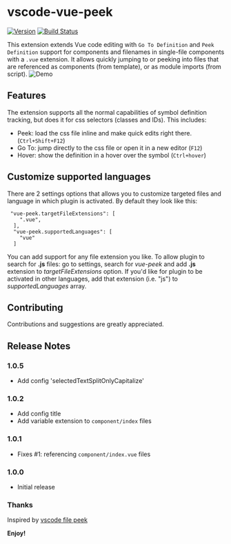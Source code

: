 # vscode-vue-peek

[![Version](https://vsmarketplacebadge.apphb.com/version/dariofuzinato.vue-peek.svg)](https://marketplace.visualstudio.com/items?itemName=dariofuzinato.vue-peek)
[![Build Status](https://travis-ci.org/fussinatto/vscode-vue-peek.svg?branch=master)](https://travis-ci.org/fussinatto/vscode-vue-peek)

This extension extends Vue code editing with `Go To Definition` and `Peek Definition` support for components and filenames in single-file components with a _`.vue`_ extension.
It allows quickly jumping to or peeking into files that are referenced as components (from template), or as module imports (from script).
![Demo](images/vue-peek-demo.gif)

## Features

The extension supports all the normal capabilities of symbol definition tracking, but does it for css selectors (classes and IDs). This includes:

- Peek: load the css file inline and make quick edits right there. (`Ctrl+Shift+F12`)
- Go To: jump directly to the css file or open it in a new editor (`F12`)
- Hover: show the definition in a hover over the symbol (`Ctrl+hover`)

## Customize supported languages

There are 2 settings options that allows you to customize targeted files and language in which plugin is activated. By default they look like this:

```
 "vue-peek.targetFileExtensions": [
    ".vue",
  ],
  "vue-peek.supportedLanguages": [
    "vue"
  ]
```

You can add support for any file extension you like. To allow plugin to search for **.js** files: go to settings, search for _vue-peek_ and add **.js** extension to _targetFileExtensions_ option.
If you'd like for plugin to be activated in other languages, add that extension (i.e. "js") to _supportedLanguages_ array.

## Contributing

Contributions and suggestions are greatly appreciated.

## Release Notes

### 1.0.5

- Add config 'selectedTextSplitOnlyCapitalize'

### 1.0.2

- Add config title
- Add variable extension to `component/index` files

### 1.0.1

- Fixes #1: referencing `component/index.vue` files

### 1.0.0

- Initial release

### Thanks

Inspired by [vscode file peek](https://github.com/abierbaum/vscode-file-peek)

**Enjoy!**
